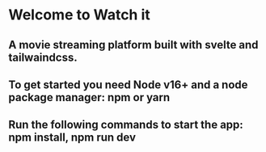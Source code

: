 #  Welcome to Watch it
## A movie streaming platform built with svelte and tailwaindcss.
## To get started you need Node v16+ and a node package manager: npm or yarn
## Run the following commands to start the app: npm install, npm run dev

